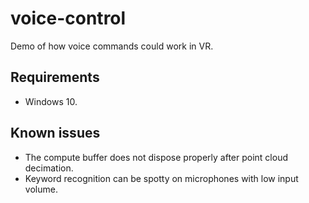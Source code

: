 # voice-control
Demo of how voice commands could work in VR.

## Requirements

* Windows 10.

## Known issues

* The compute buffer does not dispose properly after point cloud decimation.
* Keyword recognition can be spotty on microphones with low input volume.
